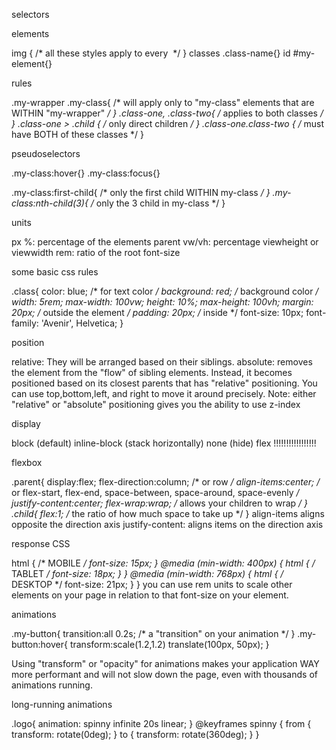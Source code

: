 selectors

elements

img {
    /* all these styles apply to every <img> */
}
classes .class-name{} id #my-element{}


rules

.my-wrapper .my-class{
    /* will apply only to "my-class" elements that are WITHIN "my-wrapper" */
}
.class-one, .class-two{
    /* applies to both classes */
}
.class-one > .child {
    /* only direct children */
}
.class-one.class-two {
    /* must have BOTH of these classes */
}


pseudoselectors

.my-class:hover{}
.my-class:focus{}

.my-class:first-child{
    /* only the first child WITHIN my-class */
}
.my-class:nth-child(3){
    /* only the 3 child in my-class */
}


units

px
%: percentage of the elements parent
vw/vh: percentage viewheight or viewwidth
rem: ratio of the root font-size


some basic css rules

.class{
    color: blue; /* for text color */
    background: red; /* background color */
    width: 5rem;
    max-width: 100vw;
    height: 10%;
    max-height: 100vh;
    margin: 20px; /* outside the element */
    padding: 20px; /* inside */
    font-size: 10px;
    font-family: 'Avenir', Helvetica;
}


position

relative: They will be arranged based on their siblings.
absolute: removes the element from the "flow" of sibling elements. Instead, it becomes positioned based on its closest parents that has "relative" positioning. You can use top,bottom,left, and right to move it around precisely.
Note: either "relative" or "absolute" positioning gives you the ability to use z-index


display

block (default)
inline-block (stack horizontally)
none (hide)
flex !!!!!!!!!!!!!!!!!


flexbox

.parent{
    display:flex;
    flex-direction:column; /* or row */
    align-items:center; /* or flex-start, flex-end, space-between, space-around, space-evenly */
    justify-content:center;
    flex-wrap:wrap; /* allows your children to wrap */
}
.child{
    flex:1; /* the ratio of how much space to take up */
}
align-items aligns opposite the direction axis
justify-content: aligns items on the direction axis


response CSS

html { /* MOBILE */
  font-size: 15px;
}
@media (min-width: 400px) {
  html { /* TABLET */
    font-size: 18px;
  }
}
@media (min-width: 768px) {
  html { /* DESKTOP */
    font-size: 21px;
  }
}
you can use rem units to scale other elements on your page in relation to that font-size on your <html> element.


animations

.my-button{
  transition:all 0.2s; /* a "transition" on your animation */
}
.my-button:hover{
  transform:scale(1.2,1.2) translate(100px, 50px);
}

Using "transform" or "opacity" for animations makes your application WAY more performant and will not slow down the page, even with thousands of animations running.


long-running animations

.logo{
  animation: spinny infinite 20s linear;
}
@keyframes spinny {
  from {
    transform: rotate(0deg);
  }
  to {
    transform: rotate(360deg);
  }
}